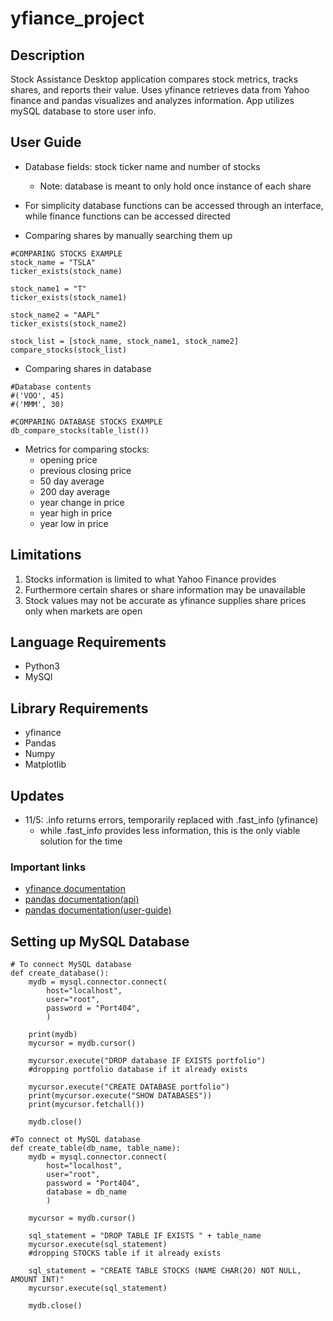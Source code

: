 # yfiance_project

## **Description** 
Stock Assistance Desktop application compares stock metrics, tracks shares, and reports their value.
Uses yfinance retrieves data from Yahoo finance and pandas visualizes and analyzes information.
App utilizes mySQL database to store user info.

## **User Guide**
+ Database fields: stock ticker name and number of stocks
  - Note: database is meant to only hold once instance of each share

+ For simplicity database functions can be accessed through an interface, while finance functions can be accessed directed
+ Comparing shares by manually searching them up <br />
```
#COMPARING STOCKS EXAMPLE
stock_name = "TSLA"
ticker_exists(stock_name)

stock_name1 = "T"
ticker_exists(stock_name1)

stock_name2 = "AAPL"
ticker_exists(stock_name2)

stock_list = [stock_name, stock_name1, stock_name2]
compare_stocks(stock_list)
```
+ Comparing shares in database <br />
```
#Database contents
#('VOO', 45)
#('MMM', 30)

#COMPARING DATABASE STOCKS EXAMPLE
db_compare_stocks(table_list())
```

+ Metrics for comparing stocks:
   - opening price
   - previous closing price
   - 50 day average
   - 200 day average
   - year change in price
   - year high in price
   - year low in price

## **Limitations**
1. Stocks information is limited to what Yahoo Finance provides
2. Furthermore certain shares or share information may be unavailable
3. Stock values may not be accurate as yfinance supplies share prices only when markets are open 

## **Language Requirements**
+ Python3 <br />
+ MySQl <br />

## **Library Requirements** 
+ yfinance <br />
+ Pandas <br />
+ Numpy <br />
+ Matplotlib <br />

## **Updates**
+ 11/5: .info returns errors, temporarily replaced with .fast_info (yfinance)
  - while .fast_info provides less information, this is the only viable solution for the time

### **Important links**
+ [yfinance documentation](https://pypi.org/project/yfinance)
+ [pandas documentation(api)](https://pandas.pydata.org/docs/reference/index.html)
+ [pandas documentation(user-guide)](https://pandas.pydata.org/docs/user_guide/index.html)

## **Setting up MySQL Database**
```
# To connect MySQL database
def create_database():
    mydb = mysql.connector.connect(
        host="localhost",
        user="root", 
        password = "Port404",
        )

    print(mydb)
    mycursor = mydb.cursor()

    mycursor.execute("DROP database IF EXISTS portfolio")
    #dropping portfolio database if it already exists

    mycursor.execute("CREATE DATABASE portfolio")
    print(mycursor.execute("SHOW DATABASES"))
    print(mycursor.fetchall())

    mydb.close()

#To connect ot MySQL database
def create_table(db_name, table_name):
    mydb = mysql.connector.connect(
        host="localhost",
        user="root", 
        password = "Port404",
        database = db_name
        )

    mycursor = mydb.cursor()

    sql_statement = "DROP TABLE IF EXISTS " + table_name
    mycursor.execute(sql_statement)
    #dropping STOCKS table if it already exists

    sql_statement = "CREATE TABLE STOCKS (NAME CHAR(20) NOT NULL, AMOUNT INT)"
    mycursor.execute(sql_statement)

    mydb.close()
```

